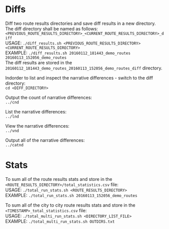 # Diffs  
Diff two route results directories and save diff results in a new directory. The diff directory shall be named as follows: `<PREVIOUS_ROUTE_RESULTS_DIRECTORY>_<CURRENT_ROUTE_RESULTS_DIRECTORY>_diff`  
USAGE: `./diff_results.sh <PREVIOUS_ROUTE_RESULTS_DIRECTORY> <CURRENT_ROUTE_RESULTS_DIRECTORY>`  
EXAMPLE:  `./diff_results.sh 20160112_181443_demo_routes 20160113_152056_demo_routes`  
The diff results are stored in the `20160112_181443_demo_routes_20160113_152056_demo_routes_diff` directory.  
  
Indorder to list and inspect the narrative differences - switch to the diff directory:  
`cd <DIFF_DIRECTORY>`  
  
Output the count of narrative differences:  
`../cnd`  
  
List the narrative differences:  
`../lnd`  
  
View the narrative differences:  
`../vnd`  
  
Output all of the narrative differences:  
`../catnd`  
  
# Stats  
To sum all of the route results stats and store in the `<ROUTE_RESULTS_DIRECTORY>/total_statistics.csv` file:  
USAGE: `./total_run_stats.sh <ROUTE_RESULTS_DIRECTORY>`  
EXAMPLE: `./total_run_stats.sh 20160113_152056_demo_routes`  
  
To sum all of the city to city route results stats and store in the `<TIMESTAMP>_total_statistics.csv` file:  
USAGE: `./total_multi_run_stats.sh <DIRECTORY_LIST_FILE>`  
EXAMPLE: `./total_multi_run_stats.sh OUTDIRS.txt`  
  
